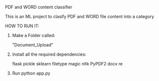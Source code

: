PDF and WORD content classifier 

This is an ML project to clasify PDF and WORD file content into a category 

HOW TO RUN IT:

1. Make a Folder called:

    "Document_Upload"
    
2. Install all the required dependencies:

    flask
    pickle
    sklearn
    filetype
    magic
    nltk
    PyPDF2
    docx
    re
    
3. Run python app.py

